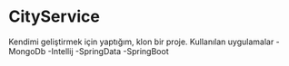 # CityService
Kendimi geliştirmek için yaptığım, klon bir proje.
Kullanılan uygulamalar
-MongoDb
-Intellij
-SpringData
-SpringBoot

